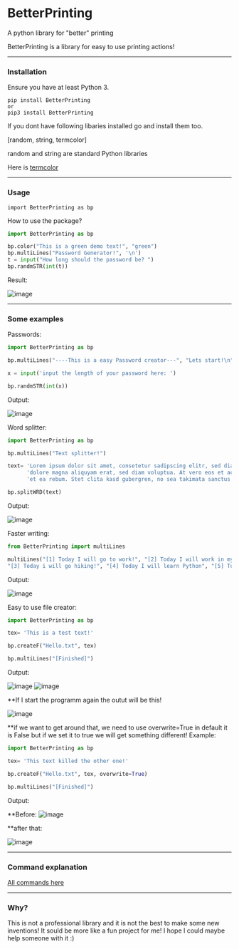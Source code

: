 # BetterPrinting
A python library for "better" printing 

BetterPrinting is a library for easy to use printing actions!

<hr>

### Installation

Ensure you have at least Python 3.

 ```
 pip install BetterPrinting
 or
 pip3 install BetterPrinting
 ```

If you dont have following libaries installed go and install them too.

[random, string, termcolor]

random and string are standard Python libraries

Here is 
<a href="https://pypi.org/project/termcolor/">termcolor</a>

<hr>

### Usage

 ```
import BetterPrinting as bp
 ```
 
How to use the package?

 ```Python
import BetterPrinting as bp

bp.color("This is a green demo text!", "green")
bp.multiLines("Password Generator!", '\n')
t = input("How long should the password be? ")
bp.randmSTR(int(t))
 
 ```
 
 Result:
 
![image](https://user-images.githubusercontent.com/83476809/122221733-dbf91700-ceb1-11eb-87ba-9310ece111e1.png)

<hr>

 ### Some examples
 
 Passwords:
 
 ```Python
 import BetterPrinting as bp

bp.multiLines("----This is a easy Password creator---", "Lets start!\n")

x = input('input the length of your password here: ')

bp.randmSTR(int(x)) 
 ```

Output:

![image](https://user-images.githubusercontent.com/83476809/121803530-69363480-cc42-11eb-9252-696a14bfc9d4.png)

Word splitter:

```Python
import BetterPrinting as bp

bp.multiLines("Text splitter!")

text= 'Lorem ipsum dolor sit amet, consetetur sadipscing elitr, sed diam nonumy eirmod tempor invidunt ut labore et ' \
      'dolore magna aliquyam erat, sed diam voluptua. At vero eos et accusam et justo duo dolores ' \
      'et ea rebum. Stet clita kasd gubergren, no sea takimata sanctus est Lorem ipsum dolor sit amet.'

bp.splitWRD(text)
```

Output:

![image](https://user-images.githubusercontent.com/83476809/121819941-30bd4780-cc90-11eb-9fe9-55d67e04396b.png)

Faster writing:

```Python
from BetterPrinting import multiLines

multiLines("[1] Today I will go to work!", "[2] Today I will work in my garden",
"[3] Today i will go hiking!", "[4] Today I will learn Python", "[5] Today I wíll just relax")
```

Output:

![image](https://user-images.githubusercontent.com/83476809/122222011-22e70c80-ceb2-11eb-94a2-89449fcb1dea.png)

Easy to use file creator:

```Python
import BetterPrinting as bp

tex= 'This is a test text!'

bp.createF("Hello.txt", tex)

bp.multiLines("[Finished]")
```

Output:

![image](https://user-images.githubusercontent.com/83476809/121820048-dec8f180-cc90-11eb-866d-4f6aa7d95a59.png)
![image](https://user-images.githubusercontent.com/83476809/121820057-e8eaf000-cc90-11eb-9b74-346be28073ef.png)

**If I start the programm again the outut will be this!

![image](https://user-images.githubusercontent.com/83476809/122685718-77b9b880-d20d-11eb-8309-7e1644c3553a.png)

**if we want to get around that, we need to use overwrite=True in default it is False but if we set it to true we will get something different! Example:

```Python
import BetterPrinting as bp

tex= 'This text killed the other one!'

bp.createF("Hello.txt", tex, overwrite=True)

bp.multiLines("[Finished]")

```
Output:

**Before:
![image](https://user-images.githubusercontent.com/83476809/122685718-77b9b880-d20d-11eb-8309-7e1644c3553a.png)

**after that:

![image](https://user-images.githubusercontent.com/83476809/122685815-1219fc00-d20e-11eb-8c60-c6607a5b96af.png)

<hr>

### Command explanation

<a href="https://github.com/Butter-mit-Brot/BetterPrinting/blob/main/Commands.md">All commands here</a>

<hr>

### Why?

This is not a professional library and it is not the best to make some new inventions!
It sould be more like a fun project for me!
I hope I could maybe help someone with it :)
